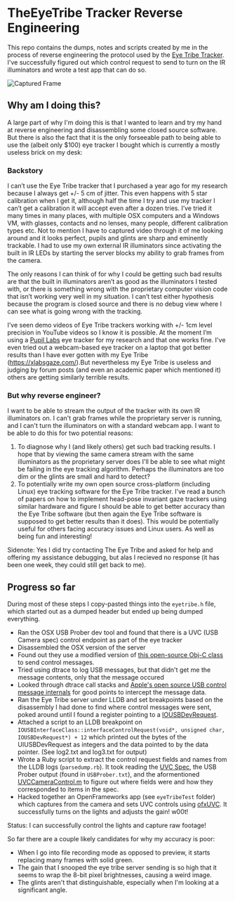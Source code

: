 # TheEyeTribe Tracker Reverse Engineering

This repo contains the dumps, notes and scripts created by me in the process of reverse engineering the protocol used by the [Eye Tribe Tracker](http://theeyetribe.com/).
I've successfully figured out which control request to send to turn on the IR illuminators and wrote a test app that can do so.

![Captured Frame](http://i.imgur.com/g3IXUdo.jpg)

## Why am I doing this?

A large part of why I'm doing this is that I wanted to learn and try my hand at reverse engineering and disassembling some closed source software. But there is also the fact that it is the only forseeable path to being able to use the (albeit only $100) eye tracker I bought which is currently a mostly useless brick on my desk:

### Backstory

I can’t use the Eye Tribe tracker that I purchased a year ago for my research because I always get +/- 5 cm of jitter. This even happens with 5 star calibration when I get it, although half the time I try and use my tracker I can’t get a calibration it will accept even after a dozen tries. I’ve tried it many times in many places, with multiple OSX computers and a Windows VM, with glasses, contacts and no lenses, many people, different calibration types etc. Not to mention I have to captured video through it of me looking around and it looks perfect, pupils and glints are sharp and eminently trackable. I had to use my own external IR illuminators since activating the built in IR LEDs by starting the server blocks my ability to grab frames from the camera.

The only reasons I can think of for why I could be getting such bad results are that the built in illuminators aren’t as good as the illuminators I tested with, or there is something wrong with the proprietary computer vision code that isn’t working very well in my situation. I can’t test either hypothesis because the program is closed source and there is no debug view where I can see what is going wrong with the tracking.

I’ve seen demo videos of Eye Tribe trackers working with +/- 1cm level precision in YouTube videos so I know it is possible. At the moment I’m using a [Pupil Labs](http://pupil-labs.com/pupil/) eye tracker for my research and that one works fine. I've even tried out a webcam-based eye tracker on a laptop that got better results than I have ever gotten with my Eye Tribe (https://xlabsgaze.com/).But nevertheless my Eye Tribe is useless and judging by forum posts (and even an academic paper which mentioned it) others are getting similarly terrible results.

### But why reverse engineer?

I want to be able to stream the output of the tracker with its own IR illuminators on. I can't grab frames while the proprietary server is running, and I can't turn the illuminators on with a standard webcam app. I want to be able to do this for two potential reasons:

1. To diagnose why I (and likely others) get such bad tracking results. I hope that by viewing the same camera stream with the same illuminators as the proprietary server does I'll be able to see what might be failing in the eye tracking algorithm. Perhaps the illuminators are too dim or the glints are small and hard to detect?
2. To potentially write my own open source cross-platform (including Linux) eye tracking software for the Eye Tribe tracker. I've read a bunch of papers on how to implement head-pose invariant gaze trackers using similar hardware and figure I should be able to get better accuracy than the Eye Tribe software (but then again the Eye Tribe software is supposed to get better results than it does). This would be potentially useful for others facing accuracy issues and Linux users. As well as being fun and interesting!

Sidenote: Yes I did try contacting The Eye Tribe and asked for help and offering my assistance debugging, but alas I recieved no response (it has been one week, they could still get back to me).

## Progress so far

During most of these steps I copy-pasted things into the `eyetribe.h` file, which started out as a dumped header but ended up being dumped everything.

- Ran the OSX USB Prober dev tool and found that there is a UVC (USB Camera spec) control endpoint as part of the eye tracker
- Disassembled the OSX version of the server
- Found out they use a modified version of [this open-source Obj-C class](https://github.com/HBehrens/CamHolderApp/blob/master/CamHolderApp%2FUVCCameraControl.m) to send control messages.
- Tried using dtrace to log USB messages, but that didn't get me the message contents, only that the message occured
- Looked through dtrace call stacks and [Apple's open source USB control message internals](http://www.opensource.apple.com/source/IOUSBFamily/IOUSBFamily-203.4.7/IOUSBLib/Classes/IOUSBInterfaceClass.cpp) for good points to intercept the message data.
- Ran the Eye Tribe server under LLDB and set breakpoints based on the disassembly I had done to find where control messages were sent, poked around until I found a register pointing to a [IOUSBDevRequest](https://developer.apple.com/library/mac/documentation/Kernel/Reference/USB_kernel_header_reference/index.html#//apple_ref/c/tdef/IOUSBDevRequest).
- Attached a script to an LLDB breakpoint on `IOUSBInterfaceClass::interfaceControlRequest(void*, unsigned char, IOUSBDevRequest*) + 12` which printed out the bytes of the UIUSBDevRequest as integers and the data pointed to by the data pointer. (See log2.txt and log3.txt for output)
- Wrote a Ruby script to extract the control request fields and names from the LLDB logs (`parsedump.rb`). It took reading the [UVC Spec](http://www.cajunbot.com/wiki/images/8/85/USB_Video_Class_1.1.pdf), the USB Prober output (found in `USBProber.txt`), and the aformentioned [UVCCameraControl.m](https://github.com/HBehrens/CamHolderApp/blob/master/CamHolderApp%2FUVCCameraControl.m) to figure out where fields were and how they corresponded to items in the spec.
- Hacked together an OpenFrameworks app (see `eyeTribeTest` folder) which captures from the camera and sets UVC controls using [ofxUVC](https://github.com/atduskgreg/ofxUVC). It successfully turns on the lights and adjusts the gain! w00t!

Status: I can successfully control the lights and capture raw footage!

So far there are a couple likely candidates for why my accuracy is poor:
- When I go into file recording mode as opposed to preview, it starts replacing many frames with solid green.
- The gain that I snooped the eye tribe server sending is so high that it seems to wrap the 8-bit pixel brightnesses, causing a weird image.
- The glints aren't that distinguishable, especially when I'm looking at a significant angle.
